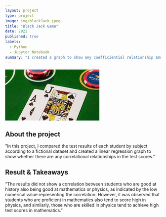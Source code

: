 ```yaml
---
layout: project
type: project
image: img/blackJack.jpeg
title: "Black Jack Game"
date: 2022
published: true
labels:
  - Python
  - Jupyter Notebook
summary: "I created a graph to show any coefficiential relationship among the subjects."
---
```


<img class="img-fluid" src="../img/blackJack.jpeg">

## About the project
"In this project, I compared the test results of each student by subject according to a fictional dataset and created a linear regression graph to show whether there are any correlational relationships in the test scores."

## Result & Takeaways
"The results did not show a correlation between students who are good at history also being good at mathematics or physics, as indicated by the low numerical value representing the correlation. However, it was observed that students who are proficient in mathematics also tend to score high in physics, and similarly, those who are skilled in physics tend to achieve high test scores in mathematics."
